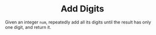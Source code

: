 ﻿<h1 align="center">Add Digits</h1>

Given an integer `num`, repeatedly add all its digits until the result has only one digit, and return it.